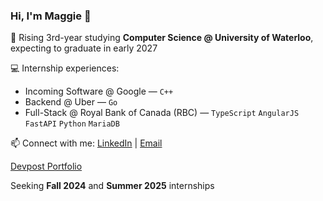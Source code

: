 ### Hi, I'm Maggie 💫

🌱  Rising 3rd-year studying **Computer Science @ University of Waterloo**, expecting to graduate in early 2027

💻  Internship experiences:
- Incoming Software @ Google — `C++`
- Backend @ Uber — `Go`
- Full-Stack @ Royal Bank of Canada (RBC) — `TypeScript` `AngularJS` `FastAPI` `Python` `MariaDB`

📫 Connect with me: [LinkedIn](https://www.linkedin.com/in/xmaggieliu/) | [Email](mailto:mm2liu@uwaterloo.ca)

[Devpost Portfolio](https://devpost.com/xmaggieliu)

Seeking **Fall 2024** and **Summer 2025** internships

<!--
Here are some ideas to get you started:

- 🔭 I’m currently working on ...
- 🌱 I’m currently learning ...
- 👯 I’m looking to collaborate on ...
- 🤔 I’m looking for help with ...
- 💬 Ask me about ...
- ⚡ Fun fact: ...
-->
